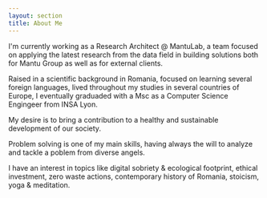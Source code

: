```yaml
---
layout: section
title: About Me
---
```


I'm currently working as a Research Architect @ MantuLab, a team focused on applying the latest research from the data field in building solutions both for Mantu Group as well as for external clients.


Raised in a scientific background in Romania, focused on learning several foreign languages, lived throughout my studies in several countries of Europe, I eventually graduaded with a Msc as a Computer Science Engingeer from INSA Lyon.


My desire is to bring a contribution to a healthy and sustainable development of our society.


Problem solving is one of my main skills, having always the will to analyze and tackle a poblem from diverse angels.


I have an interest in topics like digital sobriety & ecological footprint, ethical investment, zero waste actions, contemporary history of Romania, stoicism, yoga & meditation.
